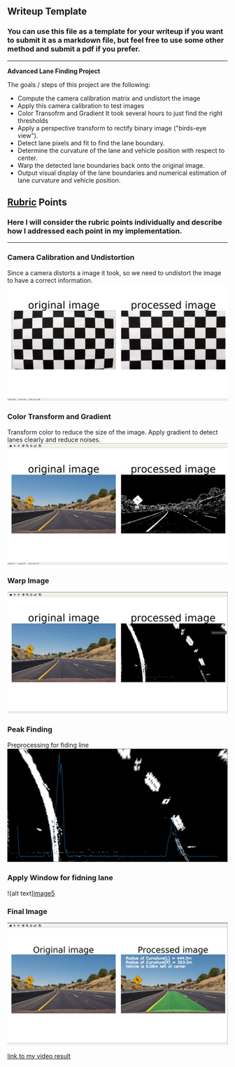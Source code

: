 ## Writeup Template

### You can use this file as a template for your writeup if you want to submit it as a markdown file, but feel free to use some other method and submit a pdf if you prefer.

---

**Advanced Lane Finding Project**

The goals / steps of this project are the following:

* Compute the camera calibration matrix and undistort the image
* Apply this camera calibration to test images
* Color Transofrm and Gradient
It took several hours to just find the right thresholds
* Apply a perspective transform to rectify binary image ("birds-eye view").
* Detect lane pixels and fit to find the lane boundary.
* Determine the curvature of the lane and vehicle position with respect to center.
* Warp the detected lane boundaries back onto the original image.
* Output visual display of the lane boundaries and numerical estimation of lane curvature and vehicle position.

[//]: # (Image References)

[image1]: ./undistort.png "Undistortion"
[image2]: ./color_gradient.png "Color Transformt and Gradient"
[image3]: ./warped_img.png "Warped Image"
[image4]: ./peak_finding.png "Find the peak on the image"
[image5]: ./find_lane.png "Apply window on the image"
[image6]: ./final_img.png "Final Image"
[video1]: ./project_video_output.mp4 "Video"

## [Rubric](https://review.udacity.com/#!/rubrics/571/view) Points

### Here I will consider the rubric points individually and describe how I addressed each point in my implementation.  

---

### Camera Calibration and Undistortion
Since a camera distorts a image it took, so we need to undistort the image to have a correct information.
![alt_text][image1]

### Color Transform and Gradient
Transform color to reduce the size of the image. Apply gradient to detect lanes clearly and reduce noises.
![alt text][image2]

### Warp Image
![alt text][image3]

### Peak Finding
Preprocessing for fiding line 
![alt text][image4]

### Apply Window for fidning lane
!{alt text][image5]

### Final Image
![alt text][image6]

[link to my video result](./project_video_output.mp4)
